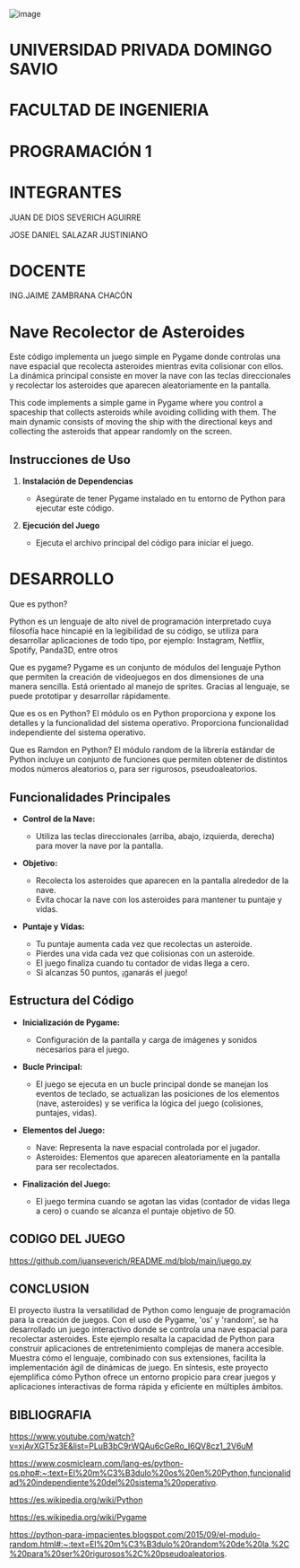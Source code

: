 ![image](https://github.com/juanseverich/README.md/assets/151221322/c6443b90-c6c1-4fab-a7a3-998f719b9334)

# UNIVERSIDAD PRIVADA DOMINGO SAVIO
# FACULTAD DE INGENIERIA

# PROGRAMACIÓN 1
# INTEGRANTES
JUAN DE DIOS SEVERICH AGUIRRE

JOSE DANIEL SALAZAR JUSTINIANO
# DOCENTE
ING.JAIME ZAMBRANA CHACÓN

# Nave Recolector de Asteroides

Este código implementa un juego simple en Pygame donde controlas una nave espacial que recolecta asteroides mientras evita colisionar con ellos. La dinámica principal consiste en mover la nave con las teclas direccionales y recolectar los asteroides que aparecen aleatoriamente en la pantalla.

This code implements a simple game in Pygame where you control a spaceship that collects asteroids while avoiding colliding with them. The main dynamic consists of moving the ship with the directional keys and collecting the asteroids that appear randomly on the screen.

## Instrucciones de Uso

1. **Instalación de Dependencias**
   - Asegúrate de tener Pygame instalado en tu entorno de Python para ejecutar este código.

2. **Ejecución del Juego**
   - Ejecuta el archivo principal del código para iniciar el juego.

# DESARROLLO
 Que es python?
 
 Python es un lenguaje de alto nivel de programación interpretado cuya filosofía hace hincapié en la legibilidad de su código, se utiliza 
 para desarrollar aplicaciones de todo tipo, por ejemplo: Instagram, Netflix, Spotify, Panda3D, entre otros

 Que es pygame?
 Pygame es un conjunto de módulos del lenguaje Python que permiten la creación de videojuegos en dos dimensiones de una manera sencilla.
 Está orientado al manejo de sprites. Gracias al lenguaje, se puede prototipar y desarrollar rápidamente.

 Que es os en Python?
 El módulo os en Python proporciona y expone los detalles y la funcionalidad del sistema operativo. Proporciona funcionalidad              independiente del sistema operativo.

 Que es Ramdon en Python?
 El módulo random de la librería estándar de Python incluye un conjunto de funciones que permiten obtener de distintos modos números
 aleatorios o, para ser rigurosos, pseudoaleatorios.
 


## Funcionalidades Principales

- **Control de la Nave:**
  - Utiliza las teclas direccionales (arriba, abajo, izquierda, derecha) para mover la nave por la pantalla.
  
- **Objetivo:**
  - Recolecta los asteroides que aparecen en la pantalla alrededor de la nave.
  - Evita chocar la nave con los asteroides para mantener tu puntaje y vidas.
  
- **Puntaje y Vidas:**
  - Tu puntaje aumenta cada vez que recolectas un asteroide.
  - Pierdes una vida cada vez que colisionas con un asteroide.
  - El juego finaliza cuando tu contador de vidas llega a cero.
  - Si alcanzas 50 puntos, ¡ganarás el juego!

## Estructura del Código

- **Inicialización de Pygame:**
  - Configuración de la pantalla y carga de imágenes y sonidos necesarios para el juego.

- **Bucle Principal:**
  - El juego se ejecuta en un bucle principal donde se manejan los eventos de teclado, se actualizan las posiciones de los elementos (nave, asteroides) y se verifica la lógica del juego (colisiones, puntajes, vidas).

- **Elementos del Juego:**
  - Nave: Representa la nave espacial controlada por el jugador.
  - Asteroides: Elementos que aparecen aleatoriamente en la pantalla para ser recolectados.
  
- **Finalización del Juego:**
  - El juego termina cuando se agotan las vidas (contador de vidas llega a cero) o cuando se alcanza el puntaje objetivo de 50.
## CODIGO DEL JUEGO
   https://github.com/juanseverich/README.md/blob/main/juego.py
## CONCLUSION
El proyecto ilustra la versatilidad de Python como lenguaje de programación para la creación de juegos. Con el uso de Pygame, 'os' y 'random', se ha desarrollado un juego interactivo donde se controla una nave espacial para recolectar asteroides. Este ejemplo resalta la capacidad de Python para construir aplicaciones de entretenimiento complejas de manera accesible. Muestra cómo el lenguaje, combinado con sus extensiones, facilita la implementación ágil de dinámicas de juego. En síntesis, este proyecto ejemplifica cómo Python ofrece un entorno propicio para crear juegos y aplicaciones interactivas de forma rápida y eficiente en múltiples ámbitos.
## BIBLIOGRAFIA
https://www.youtube.com/watch?v=xjAvXGT5z3E&list=PLuB3bC9rWQAu6cGeRo_I6QV8cz1_2V6uM

https://www.cosmiclearn.com/lang-es/python-os.php#:~:text=El%20m%C3%B3dulo%20os%20en%20Python,funcionalidad%20independiente%20del%20sistema%20operativo.

https://es.wikipedia.org/wiki/Python

https://es.wikipedia.org/wiki/Pygame

https://python-para-impacientes.blogspot.com/2015/09/el-modulo-random.html#:~:text=El%20m%C3%B3dulo%20random%20de%20la,%2C%20para%20ser%20rigurosos%2C%20pseudoaleatorios.
